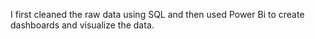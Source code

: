 I first cleaned the raw data using SQL and then used Power Bi to create dashboards and visualize the data.
